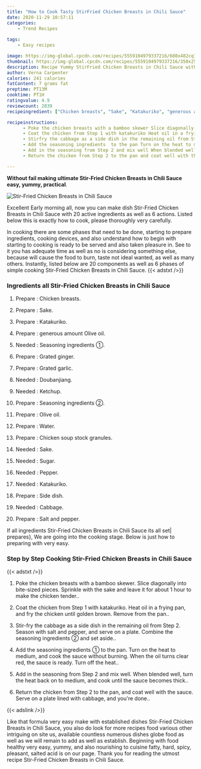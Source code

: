 ```yaml
---
title: "How to Cook Tasty StirFried Chicken Breasts in Chili Sauce"
date: 2020-11-29 10:57:11
categories:
    - Trend Recipes
    
tags:
    - Easy recipes

image: https://img-global.cpcdn.com/recipes/5559104979337216/680x482cq70/stir-fried-chicken-breasts-in-chili-sauce-recipe-main-photo.jpg
thumbnail: https://img-global.cpcdn.com/recipes/5559104979337216/350x250cq70/stir-fried-chicken-breasts-in-chili-sauce-recipe-main-photo.jpg
description: Recipe Yummy StirFried Chicken Breasts in Chili Sauce with 20 ingredients and 6 stages of easy cooking.
author: Verna Carpenter
calories: 241 calories
fatContent: 7 grams fat
preptime: PT13M
cooktime: PT1H
ratingvalue: 4.9
reviewcount: 2039
recipeingredient: ["Chicken breasts", "Sake", "Katakuriko", "generous amount Olive oil", "Seasoning ingredients ", "Grated ginger", "Grated garlic", "Doubanjiang", "Ketchup", "Seasoning ingredients ", "Olive oil", "Water", "Chicken soup stock granules", "Sake", "Sugar", "Pepper", "Katakuriko", "Side dish", "Cabbage", "Salt and pepper"]

recipeinstructions: 
      - Poke the chicken breasts with a bamboo skewer Slice diagonally into bitesized pieces Sprinkle with the sake and leave it for about 1 hour to make the chicken tender 
      - Coat the chicken from Step 1 with katakuriko Heat oil in a frying pan and fry the chicken until golden brown Remove from the pan 
      - Stirfry the cabbage as a side dish in the remaining oil from Step 2 Season with salt and pepper and serve on a plate Combine the seasoning ingredients  and set aside 
      - Add the seasoning ingredients  to the pan Turn on the heat to medium and cook the sauce without burning When the oil turns clear red the sauce is ready Turn off the heat 
      - Add in the seasoning from Step 2 and mix well When blended well turn the heat back on to medium and cook until the sauce becomes thick 
      - Return the chicken from Step 2 to the pan and coat well with the sauce Serve on a plate lined with cabbage and youre done

---
```




**Without fail making ultimate Stir-Fried Chicken Breasts in Chili Sauce easy, yummy, practical**. 


![Stir-Fried Chicken Breasts in Chili Sauce](https://img-global.cpcdn.com/recipes/5559104979337216/680x482cq70/stir-fried-chicken-breasts-in-chili-sauce-recipe-main-photo.jpg "Stir-Fried Chicken Breasts in Chili Sauce")




Excellent Early morning all, now you can make dish Stir-Fried Chicken Breasts in Chili Sauce with 20 active ingredients as well as 6 actions. Listed below this is exactly how to cook, please thoroughly very carefully.

In cooking there are some phases that need to be done, starting to prepare ingredients, cooking devices, and also understand how to begin with starting to cooking is ready to be served and also taken pleasure in. See to it you has adequate time as well as no is considering something else, because will cause the food to burn, taste not ideal wanted, as well as many others. Instantly, listed below are 20 components as well as 6 phases of simple cooking Stir-Fried Chicken Breasts in Chili Sauce.
{{< adstxt />}}

### Ingredients all Stir-Fried Chicken Breasts in Chili Sauce


1. Prepare  : Chicken breasts.

1. Prepare  : Sake.

1. Prepare  : Katakuriko.

1. Prepare  : generous amount Olive oil.

1. Needed  : Seasoning ingredients ①.

1. Prepare  : Grated ginger.

1. Prepare  : Grated garlic.

1. Needed  : Doubanjiang.

1. Needed  : Ketchup.

1. Prepare  : Seasoning ingredients ②.

1. Prepare  : Olive oil.

1. Prepare  : Water.

1. Prepare  : Chicken soup stock granules.

1. Needed  : Sake.

1. Needed  : Sugar.

1. Needed  : Pepper.

1. Needed  : Katakuriko.

1. Prepare  : Side dish.

1. Needed  : Cabbage.

1. Prepare  : Salt and pepper.



If all ingredients Stir-Fried Chicken Breasts in Chili Sauce its all set| prepares}, We are going into the cooking stage. Below is just how to preparing with very easy.

### Step by Step Cooking Stir-Fried Chicken Breasts in Chili Sauce

{{< adstxt />}}


1. Poke the chicken breasts with a bamboo skewer. Slice diagonally into bite-sized pieces. Sprinkle with the sake and leave it for about 1 hour to make the chicken tender..



1. Coat the chicken from Step 1 with katakuriko. Heat oil in a frying pan, and fry the chicken until golden brown. Remove from the pan..



1. Stir-fry the cabbage as a side dish in the remaining oil from Step 2. Season with salt and pepper, and serve on a plate. Combine the seasoning ingredients ② and set aside..



1. Add the seasoning ingredients ① to the pan. Turn on the heat to medium, and cook the sauce without burning. When the oil turns clear red, the sauce is ready. Turn off the heat..



1. Add in the seasoning from Step 2 and mix well. When blended well, turn the heat back on to medium, and cook until the sauce becomes thick..



1. Return the chicken from Step 2 to the pan, and coat well with the sauce. Serve on a plate lined with cabbage, and you&#39;re done..





{{< adslink />}}

Like that formula very easy make with established dishes Stir-Fried Chicken Breasts in Chili Sauce, you also do look for more recipes food various other intriguing on site us, available countless numerous dishes globe food as well as we will remain to add as well as establish. Beginning with food healthy very easy, yummy, and also nourishing to cuisine fatty, hard, spicy, pleasant, salted acid is on our page. Thank you for reading the utmost recipe Stir-Fried Chicken Breasts in Chili Sauce.
